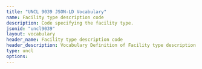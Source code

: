 ```yaml
---
title: "UNCL 9039 JSON-LD Vocabulary"
name: Facility type description code
description: Code specifying the facility type.
jsonid: "uncl9039"
layout: vocabulary
header_name: Facility type description code
header_description: Vocabulary Definition of Facility type description code semantics in HTML format. JSON-LD format is available at [uncl9039.jsonld](/vocabulary/uncl9039.jsonld)
type: uncl
options:
---
```

